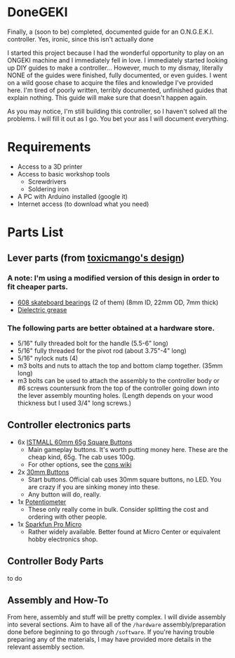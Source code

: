 # DoneGEKI
Finally, a (soon to be) completed, documented guide for an O.N.G.E.K.I. controller. Yes, ironic, since this isn't actually done

I started this project because I had the wonderful opportunity to play on an ONGEKI machine and I immediately fell in love. I immediately started looking up DIY guides to make a controller... However, much to my dismay, literally NONE of the guides were finished, fully documented, or even guides. I went on a wild goose chase to acquire the files and knowledge I've provided here. I'm tired of poorly written, terribly documented, unfinished guides that explain nothing. This guide will make sure that doesn't happen again.

As you may notice, I'm still building this controller, so I haven't solved all the problems. I will fill it out as I go. You bet your ass I will document everything.

# Requirements
- Access to a 3D printer
- Access to basic workshop tools
    - Screwdrivers
    - Soldering iron
- A PC with Arduino installed (google it)
- Internet access (to download what you need)

# Parts List
## Lever parts (from [toxicmango's design](https://github.com/toxikmango/Ongeki-Lever))  
### A note: I'm using a modified version of this design in order to fit cheaper parts.
- [608 skateboard bearings](https://smile.amazon.com/gp/product/B07R7PR72H) (2 of them) (8mm ID, 22mm OD, 7mm thick) 
- [Dielectric grease](https://smile.amazon.com/gp/product/B000AL2RI2) 
### The following parts are better obtained at a hardware store.
- 5/16" fully threaded bolt for the handle (5.5-6" long) 
- 5/16" fully threaded for the pivot rod (about 3.75"-4" long) 
- 5/16" nylock nuts (4)
- m3 bolts and nuts to attach the top and bottom clamp together. (35mm long) 
- m3 bolts can be used to attach the assembly to the controller body or #6 screws countersunk from the top of the controller going down into the lever assembly mounting holes. (Length depends on your wood thickness but I used 3/4" long screws.) 


## Controller electronics parts

- 6x [ISTMALL 60mm 65g Square Buttons](https://istmall.co.kr/us/goods/goods_view.php?goodsNo=1009992342)
    - Main gameplay buttons. It's worth putting money here. These are the cheap kind, 65g. The cab uses 100g.
    - For other options, see the [cons wiki](https://rhythm-cons.wiki/w/Buttons)
- 2x [30mm Buttons](https://smile.amazon.com/dp/B07WQSMY8B)
    - Start buttons. Official cab uses 30mm square buttons, no LED. You are crazy if you are sinking money into these.
    - Any button will do, really. 
- 1x [Potentiometer](https://smile.amazon.com/dp/B00MCK7JMS)
    - These only really come in bulk. Consider splitting the cost and ordering with other people.
- 1x [Sparkfun Pro Micro](https://www.amazon.com/ATmega32U4-Micro-USB-Development-Compatible-ATmega328/dp/B07PHK8SMR/)
    - Rather widely available. Better found at Micro Center or equivalent hobby electronics shop.

## Controller Body Parts
to do

## Assembly and How-To
From here, assembly and stuff will be pretty complex. I will divide assembly into several sections. Aim to have all of the `/hardware` assembly/preparation done before beginning to go through `/software`. If you're having trouble preparing any of the materials, I may have provided more details in the relevant assembly section. 

